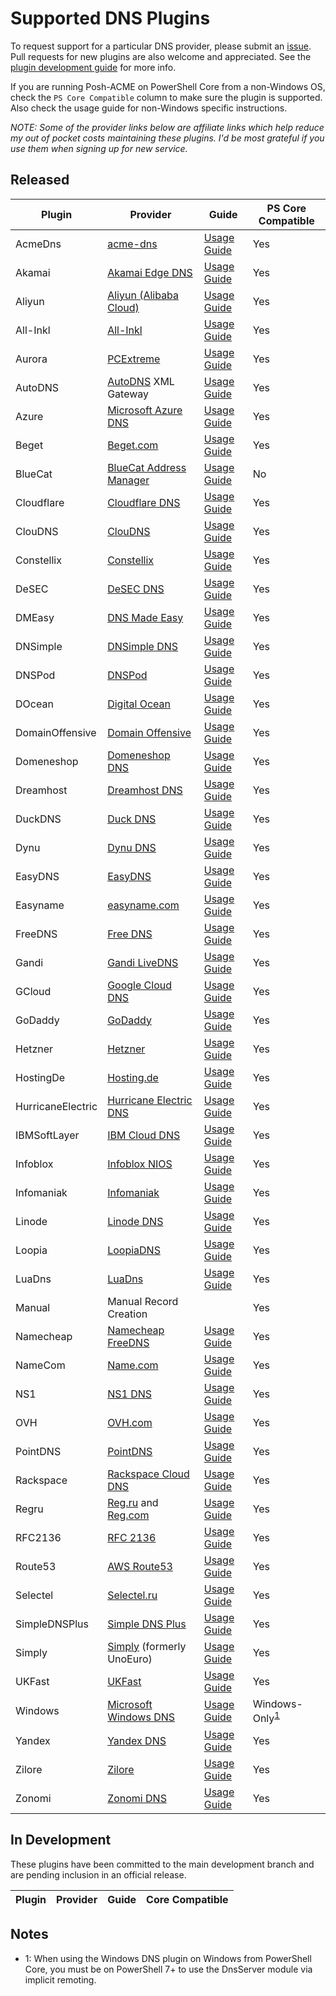 # Supported DNS Plugins

To request support for a particular DNS provider, please submit an [issue](https://github.com/rmbolger/Posh-ACME/issues). Pull requests for new plugins are also welcome and appreciated. See the [plugin development guide](https://github.com/rmbolger/Posh-ACME/blob/main/Posh-ACME/Plugins/README.md) for more info.

If you are running Posh-ACME on PowerShell Core from a non-Windows OS, check the `PS Core Compatible` column to make sure the plugin is supported. Also check the usage guide for non-Windows specific instructions.

*NOTE: Some of the provider links below are affiliate links which help reduce my out of pocket costs maintaining these plugins. I'd be most grateful if you use them when signing up for new service.*

## Released

Plugin | Provider | Guide | PS Core Compatible
------ | -------- | ----- | ------------------
AcmeDns | [acme-dns](https://github.com/joohoi/acme-dns) | [Usage Guide](https://github.com/rmbolger/Posh-ACME/blob/main/Posh-ACME/Plugins/AcmeDns-Readme.md) | Yes
Akamai | [Akamai Edge DNS](https://www.akamai.com/uk/en/products/security/edge-dns.jsp) | [Usage Guide](https://github.com/rmbolger/Posh-ACME/blob/main/Posh-ACME/Plugins/Akamai-Readme.md) | Yes
Aliyun | [Aliyun (Alibaba Cloud)](https://www.alibabacloud.com/product/dns) | [Usage Guide](https://github.com/rmbolger/Posh-ACME/blob/main/Posh-ACME/Plugins/Aliyun-Readme.md) | Yes
All-Inkl | [All-Inkl](https://all-inkl.com/) | [Usage Guide](https://github.com/rmbolger/Posh-ACME/blob/main/Posh-ACME/Plugins/All-Inkl-Readme.md) | Yes
Aurora | [PCExtreme](https://pcextreme.nl/) | [Usage Guide](https://github.com/rmbolger/Posh-ACME/blob/main/Posh-ACME/Plugins/Aurora-Readme.md) | Yes
AutoDNS | [AutoDNS](https://help.internetx.com/x/Qwfj) XML Gateway | [Usage Guide](https://github.com/rmbolger/Posh-ACME/blob/main/Posh-ACME/Plugins/AutoDNS-Readme.md) | Yes
Azure | [Microsoft Azure DNS](https://azure.microsoft.com/en-us/services/dns/) | [Usage Guide](https://github.com/rmbolger/Posh-ACME/blob/main/Posh-ACME/Plugins/Azure-Readme.md) | Yes
Beget | [Beget.com](https://beget.com) | [Usage Guide](https://github.com/rmbolger/Posh-ACME/blob/main/Posh-ACME/Plugins/Beget-Readme.md) | Yes
BlueCat | [BlueCat Address Manager](https://www.bluecatnetworks.com/platform/management/bluecat-address-manager/) | [Usage Guide](https://github.com/rmbolger/Posh-ACME/blob/main/Posh-ACME/Plugins/BlueCat-Readme.md) | No
Cloudflare | [Cloudflare DNS](https://www.cloudflare.com/dns) | [Usage Guide](https://github.com/rmbolger/Posh-ACME/blob/main/Posh-ACME/Plugins/Cloudflare-Readme.md) | Yes
ClouDNS | [ClouDNS](https://www.cloudns.net/aff/id/224075/) | [Usage Guide](https://github.com/rmbolger/Posh-ACME/blob/main/Posh-ACME/Plugins/ClouDNS-Readme.md) | Yes
Constellix | [Constellix](https://constellix.com/) | [Usage Guide](https://github.com/rmbolger/Posh-ACME/blob/main/Posh-ACME/Plugins/Constellix-Readme.md) | Yes
DeSEC | [DeSEC DNS](https://desec.io/#!/en/product/dnshosting) | [Usage Guide](https://github.com/rmbolger/Posh-ACME/blob/main/Posh-ACME/Plugins/DeSEC-Readme.md) | Yes
DMEasy | [DNS Made Easy](https://dnsmadeeasy.com/) | [Usage Guide](https://github.com/rmbolger/Posh-ACME/blob/main/Posh-ACME/Plugins/DMEasy-Readme.md) | Yes
DNSimple | [DNSimple DNS](https://dnsimple.com/r/c9b80a2f227e49) | [Usage Guide](https://github.com/rmbolger/Posh-ACME/blob/main/Posh-ACME/Plugins/DNSimple-Readme.md) | Yes
DNSPod | [DNSPod](https://www.dnspod.com/) | [Usage Guide](https://github.com/rmbolger/Posh-ACME/blob/main/Posh-ACME/Plugins/DNSPod-Readme.md) | Yes
DOcean | [Digital Ocean](https://m.do.co/c/d515942ef761) | [Usage Guide](https://github.com/rmbolger/Posh-ACME/blob/main/Posh-ACME/Plugins/DOcean-Readme.md) | Yes
DomainOffensive | [Domain Offensive](https://do.de) | [Usage Guide](https://github.com/rmbolger/Posh-ACME/blob/main/Posh-ACME/Plugins/DomainOffensive-Readme.md) | Yes
Domeneshop | [Domeneshop DNS](https://domene.shop/) | [Usage Guide](https://github.com/rmbolger/Posh-ACME/blob/main/Posh-ACME/Plugins/Domeneshop-Readme.md) | Yes
Dreamhost | [Dreamhost DNS](https://www.dreamhost.com/) | [Usage Guide](https://github.com/rmbolger/Posh-ACME/blob/main/Posh-ACME/Plugins/Dreamhost-Readme.md) | Yes
DuckDNS | [Duck DNS](https://www.duckdns.org/) | [Usage Guide](https://github.com/rmbolger/Posh-ACME/blob/main/Posh-ACME/Plugins/DuckDNS-Readme.md) | Yes
Dynu | [Dynu DNS](https://www.dynu.com) | [Usage Guide](https://github.com/rmbolger/Posh-ACME/blob/main/Posh-ACME/Plugins/Dynu-Readme.md) | Yes
EasyDNS | [EasyDNS](https://easydns.com/) | [Usage Guide](https://github.com/rmbolger/Posh-ACME/blob/main/Posh-ACME/Plugins/EasyDNS-Readme.md) | Yes
Easyname | [easyname.com](https://www.easyname.com/) | [Usage Guide](https://github.com/rmbolger/Posh-ACME/blob/main/Posh-ACME/Plugins/Easyname-Readme.md) | Yes
FreeDNS | [Free DNS](https://freedns.afraid.org) | [Usage Guide](https://github.com/rmbolger/Posh-ACME/blob/main/Posh-ACME/Plugins/FreeDNS-Readme.md) | Yes
Gandi | [Gandi LiveDNS](https://www.gandi.net) | [Usage Guide](https://github.com/rmbolger/Posh-ACME/blob/main/Posh-ACME/Plugins/Gandi-Readme.md) | Yes
GCloud | [Google Cloud DNS](https://cloud.google.com/dns) | [Usage Guide](https://github.com/rmbolger/Posh-ACME/blob/main/Posh-ACME/Plugins/GCloud-Readme.md) | Yes
GoDaddy | [GoDaddy](https://www.godaddy.com) | [Usage Guide](https://github.com/rmbolger/Posh-ACME/blob/main/Posh-ACME/Plugins/GoDaddy-Readme.md) | Yes
Hetzner | [Hetzner](https://hetzner.de/) | [Usage Guide](https://github.com/rmbolger/Posh-ACME/blob/main/Posh-ACME/Plugins/Hetzner-Readme.md) | Yes
HostingDe | [Hosting.de](https://hosting.de) | [Usage Guide](https://github.com/rmbolger/Posh-ACME/blob/main/Posh-ACME/Plugins/HostingDe-Readme.md) | Yes
HurricaneElectric | [Hurricane Electric DNS](https://dns.he.net/) | [Usage Guide](https://github.com/rmbolger/Posh-ACME/blob/main/Posh-ACME/Plugins/HurricaneElectric-Readme.md) | Yes
IBMSoftLayer | [IBM Cloud DNS](https://www.ibm.com/cloud/dns) | [Usage Guide](https://github.com/rmbolger/Posh-ACME/blob/main/Posh-ACME/Plugins/IBMSoftLayer-Readme.md) | Yes
Infoblox | [Infoblox NIOS](https://www.infoblox.com) | [Usage Guide](https://github.com/rmbolger/Posh-ACME/blob/main/Posh-ACME/Plugins/Infoblox-Readme.md) | Yes
Infomaniak | [Infomaniak](https://www.infomaniak.com) | [Usage Guide](https://github.com/rmbolger/Posh-ACME/blob/main/Posh-ACME/Plugins/Infomaniak-Readme.md) | Yes
Linode | [Linode DNS](https://www.linode.com/?r=4dfd67cf6f1e384ce626f2943620186344bb2ccf) | [Usage Guide](https://github.com/rmbolger/Posh-ACME/blob/main/Posh-ACME/Plugins/Linode-Readme.md) | Yes
Loopia | [LoopiaDNS](https://www.loopia.com/loopiadns/) | [Usage Guide](https://github.com/rmbolger/Posh-ACME/blob/main/Posh-ACME/Plugins/Loopia-Readme.md) | Yes
LuaDns | [LuaDns](https://www.luadns.com) | [Usage Guide](https://github.com/rmbolger/Posh-ACME/blob/main/Posh-ACME/Plugins/LuaDns-Readme.md) | Yes
Manual | Manual Record Creation | | Yes
Namecheap | [Namecheap FreeDNS](https://www.namecheap.com/domains/freedns/) | [Usage Guide](https://github.com/rmbolger/Posh-ACME/blob/main/Posh-ACME/Plugins/Namecheap-Readme.md) | Yes
NameCom | [Name.com](https://www.name.com/) | [Usage Guide](https://github.com/rmbolger/Posh-ACME/blob/main/Posh-ACME/Plugins/NameCom-Readme.md) | Yes
NS1 | [NS1 DNS](https://ns1.com) | [Usage Guide](https://github.com/rmbolger/Posh-ACME/blob/main/Posh-ACME/Plugins/NS1-Readme.md) | Yes
OVH | [OVH.com](https://www.ovh.com) | [Usage Guide](https://github.com/rmbolger/Posh-ACME/blob/main/Posh-ACME/Plugins/OVH-Readme.md) | Yes
PointDNS | [PointDNS](https://pointhq.com/) | [Usage Guide](https://github.com/rmbolger/Posh-ACME/blob/main/Posh-ACME/Plugins/PointDNS-Readme.md) | Yes
Rackspace | [Rackspace Cloud DNS](https://www.rackspace.com/cloud/dns) | [Usage Guide](https://github.com/rmbolger/Posh-ACME/blob/main/Posh-ACME/Plugins/Rackspace-Readme.md) | Yes
Regru | [Reg.ru](https://reg.ru/) and [Reg.com](https://reg.com/) | [Usage Guide](https://github.com/rmbolger/Posh-ACME/blob/main/Posh-ACME/Plugins/Regru-Readme.md) | Yes
RFC2136 | [RFC 2136](https://tools.ietf.org/html/rfc2136) | [Usage Guide](https://github.com/rmbolger/Posh-ACME/blob/main/Posh-ACME/Plugins/RFC2136-Readme.md) | Yes
Route53 | [AWS Route53](https://aws.amazon.com/route53/) | [Usage Guide](https://github.com/rmbolger/Posh-ACME/blob/main/Posh-ACME/Plugins/Route53-Readme.md) | Yes
Selectel | [Selectel.ru](https://selectel.ru/en/services/additional/dns/) | [Usage Guide](https://github.com/rmbolger/Posh-ACME/blob/main/Posh-ACME/Plugins/Selectel-Readme.md) | Yes
SimpleDNSPlus | [Simple DNS Plus](https://simpledns.com/) | [Usage Guide](https://github.com/rmbolger/Posh-ACME/blob/main/Posh-ACME/Plugins/SimpleDNSPlus-Readme.md) | Yes
Simply | [Simply](https://www.simply.com/) (formerly UnoEuro) | [Usage Guide](https://github.com/rmbolger/Posh-ACME/blob/main/Posh-ACME/Plugins/Simply-Readme.md) | Yes
UKFast | [UKFast](https://ukfast.co.uk) | [Usage Guide](https://github.com/rmbolger/Posh-ACME/blob/main/Posh-ACME/Plugins/UKFast-Readme.md) | Yes
Windows | [Microsoft Windows DNS](https://www.microsoft.com/en-us/cloud-platform/windows-server) | [Usage Guide](https://github.com/rmbolger/Posh-ACME/blob/main/Posh-ACME/Plugins/Windows-Readme.md) | Windows-Only<sup>[1](#windows)</sup>
Yandex | [Yandex DNS](https://connect.yandex.com/) | [Usage Guide](https://github.com/rmbolger/Posh-ACME/blob/main/Posh-ACME/Plugins/Yandex-Readme.md) | Yes
Zilore| [Zilore](https://zilore.com/?r=1f752c82378516890a5200006eae8469) | [Usage Guide](https://github.com/rmbolger/Posh-ACME/blob/main/Posh-ACME/Plugins/Zilore-Readme.md) | Yes
Zonomi | [Zonomi DNS](https://zonomi.com) | [Usage Guide](https://github.com/rmbolger/Posh-ACME/blob/main/Posh-ACME/Plugins/Zonomi-Readme.md) | Yes

## In Development

These plugins have been committed to the main development branch and are pending inclusion in an official release.

Plugin | Provider | Guide | Core Compatible
------ | -------- | ----- | ---------------

## Notes

 - <a name="windows">1</a>: When using the Windows DNS plugin on Windows from PowerShell Core, you must be on PowerShell 7+ to use the DnsServer module via implicit remoting.
